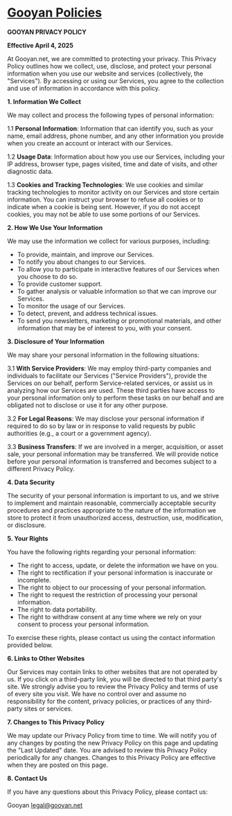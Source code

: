 # [Gooyan Policies](/)

**GOOYAN PRIVACY POLICY**

**Effective April 4, 2025**

At Gooyan.net, we are committed to protecting your privacy. This Privacy Policy outlines how we collect, use, disclose, and protect your personal information when you use our website and services (collectively, the "Services"). By accessing or using our Services, you agree to the collection and use of information in accordance with this policy.

**1. Information We Collect**

We may collect and process the following types of personal information:

1.1 **Personal Information**: Information that can identify you, such as your name, email address, phone number, and any other information you provide when you create an account or interact with our Services.

1.2 **Usage Data**: Information about how you use our Services, including your IP address, browser type, pages visited, time and date of visits, and other diagnostic data.

1.3 **Cookies and Tracking Technologies**: We use cookies and similar tracking technologies to monitor activity on our Services and store certain information. You can instruct your browser to refuse all cookies or to indicate when a cookie is being sent. However, if you do not accept cookies, you may not be able to use some portions of our Services.

**2. How We Use Your Information**

We may use the information we collect for various purposes, including:

- To provide, maintain, and improve our Services.
- To notify you about changes to our Services.
- To allow you to participate in interactive features of our Services when you choose to do so.
- To provide customer support.
- To gather analysis or valuable information so that we can improve our Services.
- To monitor the usage of our Services.
- To detect, prevent, and address technical issues.
- To send you newsletters, marketing or promotional materials, and other information that may be of interest to you, with your consent.

**3. Disclosure of Your Information**

We may share your personal information in the following situations:

3.1 **With Service Providers**: We may employ third-party companies and individuals to facilitate our Services ("Service Providers"), provide the Services on our behalf, perform Service-related services, or assist us in analyzing how our Services are used. These third parties have access to your personal information only to perform these tasks on our behalf and are obligated not to disclose or use it for any other purpose.

3.2 **For Legal Reasons**: We may disclose your personal information if required to do so by law or in response to valid requests by public authorities (e.g., a court or a government agency).

3.3 **Business Transfers**: If we are involved in a merger, acquisition, or asset sale, your personal information may be transferred. We will provide notice before your personal information is transferred and becomes subject to a different Privacy Policy.

**4. Data Security**

The security of your personal information is important to us, and we strive to implement and maintain reasonable, commercially acceptable security procedures and practices appropriate to the nature of the information we store to protect it from unauthorized access, destruction, use, modification, or disclosure.

**5. Your Rights**

You have the following rights regarding your personal information:

- The right to access, update, or delete the information we have on you.
- The right to rectification if your personal information is inaccurate or incomplete.
- The right to object to our processing of your personal information.
- The right to request the restriction of processing your personal information.
- The right to data portability.
- The right to withdraw consent at any time where we rely on your consent to process your personal information.

To exercise these rights, please contact us using the contact information provided below.

**6. Links to Other Websites**

Our Services may contain links to other websites that are not operated by us. If you click on a third-party link, you will be directed to that third party's site. We strongly advise you to review the Privacy Policy and terms of use of every site you visit. We have no control over and assume no responsibility for the content, privacy policies, or practices of any third-party sites or services.

**7. Changes to This Privacy Policy**

We may update our Privacy Policy from time to time. We will notify you of any changes by posting the new Privacy Policy on this page and updating the "Last Updated" date. You are advised to review this Privacy Policy periodically for any changes. Changes to this Privacy Policy are effective when they are posted on this page.

**8. Contact Us**

If you have any questions about this Privacy Policy, please contact us:

Gooyan
legal@gooyan.net
